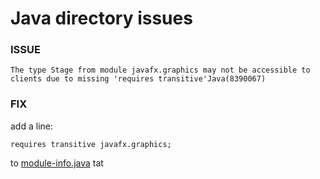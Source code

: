# Java directory issues

	
### ISSUE 

```
The type Stage from module javafx.graphics may not be accessible to clients due to missing 'requires transitive'Java(8390067)
```
### FIX 
add a line:
```
requires transitive javafx.graphics;
```
to [module-info.java](module-info.java)
tat